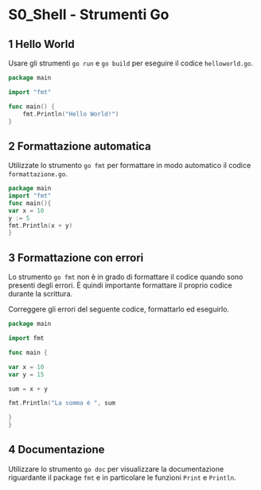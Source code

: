 # S0_Shell - Strumenti Go
## 1 Hello World

Usare gli strumenti `go run` e `go build` per eseguire il codice `helloworld.go`.

```go
package main

import "fmt"

func main() {
	fmt.Println("Hello World!")
}
```

## 2 Formattazione automatica

Utilizzate lo strumento `go fmt` per formattare in modo automatico il codice `formattazione.go`.

```go
package main
import "fmt"
func main(){
var x = 10
y := 5
fmt.Println(x + y)
}
```

## 3 Formattazione con errori

Lo strumento `go fmt` non è in grado di formattare il codice quando sono presenti degli errori.
È quindi importante formattare il proprio codice durante la scrittura.

Correggere gli errori del seguente codice, formattarlo ed eseguirlo.

```go
package main

import fmt

func main {

var x = 10
var y = 15

sum = x + y

fmt.Println("La somma è ", sum

}
}
```


## 4 Documentazione

Utilizzare lo strumento `go doc` per visualizzare la documentazione riguardante il package `fmt` e in particolare le funzioni `Print` e `Println`.



